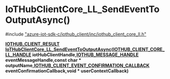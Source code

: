 # IoTHubClientCore_LL_SendEventToOutputAsync()

\#include ["azure-iot-sdk-c/iothub_client/inc/iothub_client_core_ll.h"](../iot-c-ref-iothub-client-core-ll-h.md)  

**[IOTHUB_CLIENT_RESULT](#iothub__client__core__common_8h_1ae8e8840cc715c54bc60465f3f110d40f) [IoTHubClientCore_LL_SendEventToOutputAsync](#iothub__client__core__ll_8h_1ac35593d70f2ff42e67ad937d700b9138)([IOTHUB_CLIENT_CORE_LL_HANDLE](#iothub__client__core__ll_8h_1ad22c09a66c46ae2f464825eb7acd72d8) iotHubClientHandle,[IOTHUB_MESSAGE_HANDLE](#iothub__message_8h_1a98782b8f57e3f751b4f0196de946432c) eventMessageHandle,const char * outputName,[IOTHUB_CLIENT_EVENT_CONFIRMATION_CALLBACK](#iothub__client__core__common_8h_1a41b17fcb2cb70587e3576226561648a0) eventConfirmationCallback,void * userContextCallback)**


